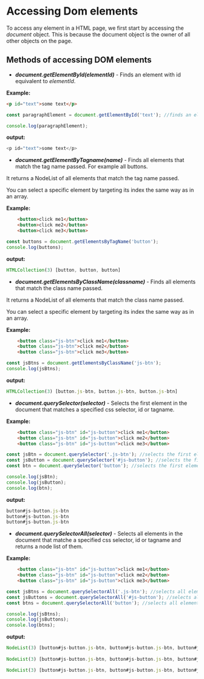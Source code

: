 # Accessing Dom elements

To access any element in a HTML page, we first start by accessing the _document_ object. This is because the document object is the owner of all other objects on the page.

## Methods of accessing DOM elements

- **_document.getElementById(elementId)_** - Finds an element with id equivalent to  _elementId_.

**Example:**

```html
<p id="text">some text</p>
```

```js
const paragraphElement = document.getElementById('text'); //finds an element with id as text

console.log(paragraphElement);
```

**output:**

```js
<p id="text">some text</p>
```

- **_document.getElementByTagname(name)_** - Finds all elements that match the tag name passed. For example all buttons.

It returns a NodeList of all elements that match the tag name passed.

You can select a specific element by targeting its index the same way as in an array.

**Example:**

```html
    <button>click me1</button>
    <button>click me2</button>
    <button>click me3</button>
```

```js
const buttons = document.getElementsByTagName('button');
console.log(buttons);
```

**output:**

```js
HTMLCollection(3) [button, button, button]
```

- **_document.getElementsByClassName(classname)_** - Finds all elements that match the class name passed.

It returns a NodeList of all elements that match the class name passed.

You can select a specific element by targeting its index the same way as in an array.

**Example:**

```html
    <button class="js-btn">click me1</button>
    <button class="js-btn">click me2</button>
    <button class="js-btn">click me3</button>
```

```js
const jsBtns = document.getElementsByClassName('js-btn');
console.log(jsBtns);
```

**output:**

```js
HTMLCollection(3) [button.js-btn, button.js-btn, button.js-btn]
```

- **_document.querySelector(selector)_** - Selects the first element in the document that matches a specified css selector, id or tagname.


**Example:**

```html
    <button class="js-btn" id="js-button">click me1</button>
    <button class="js-btn" id="js-button">click me2</button>
    <button class="js-btn" id="js-button">click me3</button>
```

```js
const jsBtn = document.querySelector('.js-btn'); //selects the first element with the js-btn class
const jsButton = document.querySelector('#js-button'); //selects the first element with the js-button id
const btn = document.querySelector('button'); //selects the first element with the button tag

console.log(jsBtn);
console.log(jsButton);
console.log(btn);
```

**output:**

```js
button#js-button.js-btn
button#js-button.js-btn
button#js-button.js-btn
```

- **_document.querySelectorAll(selector)_** - Selects all elements in the document that matche a specified css selector, id or tagname and returns a node list of them.


**Example:**

```html
    <button class="js-btn" id="js-button">click me1</button>
    <button class="js-btn" id="js-button">click me2</button>
    <button class="js-btn" id="js-button">click me3</button>
```

```js
const jsBtns = document.querySelectorAll('.js-btn'); //selects all elements with the js-btn class
const jsButtons = document.querySelectorAll('#js-button'); //selects all elements with the js-button id
const btns = document.querySelectorAll('button'); //selects all elements with the button tag

console.log(jsBtns);
console.log(jsButtons);
console.log(btns);
```

**output:**

```js
NodeList(3) [button#js-button.js-btn, button#js-button.js-btn, button#js-button.js-btn]
 
NodeList(3) [button#js-button.js-btn, button#js-button.js-btn, button#js-button.js-btn]

NodeList(3) [button#js-button.js-btn, button#js-button.js-btn, button#js-button.js-btn]
```
